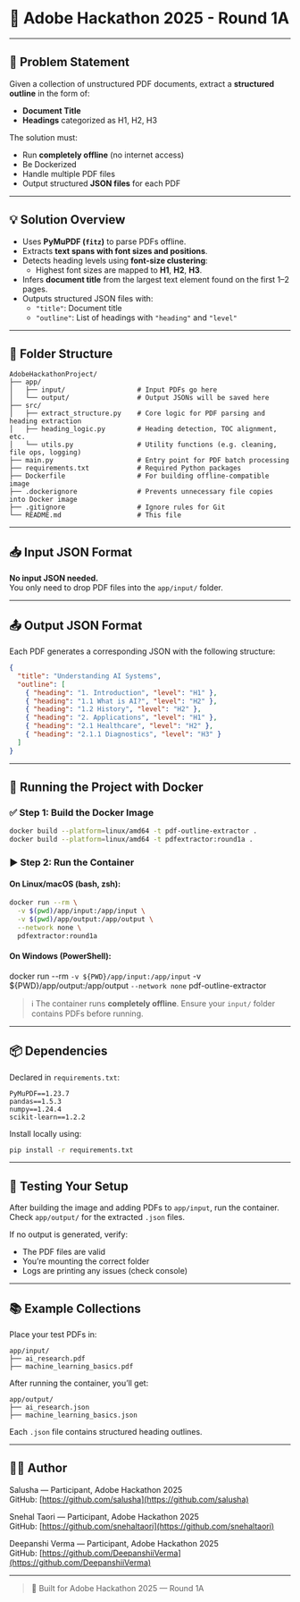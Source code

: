 # 🧠 Adobe Hackathon 2025 - Round 1A

---

## 📝 Problem Statement

Given a collection of unstructured PDF documents, extract a **structured outline** in the form of:
- **Document Title**
- **Headings** categorized as H1, H2, H3

The solution must:
- Run **completely offline** (no internet access)
- Be Dockerized
- Handle multiple PDF files
- Output structured **JSON files** for each PDF

---

## 💡 Solution Overview

- Uses **PyMuPDF (`fitz`)** to parse PDFs offline.
- Extracts **text spans with font sizes and positions**.
- Detects heading levels using **font-size clustering**:
  - Highest font sizes are mapped to **H1**, **H2**, **H3**.
- Infers **document title** from the largest text element found on the first 1–2 pages.
- Outputs structured JSON files with:
  - `"title"`: Document title
  - `"outline"`: List of headings with `"heading"` and `"level"`

---

## 📁 Folder Structure

```
AdobeHackathonProject/
├── app/
│   ├── input/                  # Input PDFs go here
│   └── output/                 # Output JSONs will be saved here
├── src/
│   ├── extract_structure.py    # Core logic for PDF parsing and heading extraction
│   ├── heading_logic.py        # Heading detection, TOC alignment, etc.
│   └── utils.py                # Utility functions (e.g. cleaning, file ops, logging)
├── main.py                     # Entry point for PDF batch processing
├── requirements.txt            # Required Python packages
├── Dockerfile                  # For building offline-compatible image
├── .dockerignore               # Prevents unnecessary file copies into Docker image
├── .gitignore                  # Ignore rules for Git
└── README.md                   # This file

```

---

## 📥 Input JSON Format

**No input JSON needed.**  
You only need to drop PDF files into the `app/input/` folder.

---

## 📤 Output JSON Format

Each PDF generates a corresponding JSON with the following structure:

```json
{
  "title": "Understanding AI Systems",
  "outline": [
    { "heading": "1. Introduction", "level": "H1" },
    { "heading": "1.1 What is AI?", "level": "H2" },
    { "heading": "1.2 History", "level": "H2" },
    { "heading": "2. Applications", "level": "H1" },
    { "heading": "2.1 Healthcare", "level": "H2" },
    { "heading": "2.1.1 Diagnostics", "level": "H3" }
  ]
}
```

---

## 🐳 Running the Project with Docker

### ✅ Step 1: Build the Docker Image

```bash
docker build --platform=linux/amd64 -t pdf-outline-extractor .
docker build --platform=linux/amd64 -t pdfextractor:round1a .
```

### ▶️ Step 2: Run the Container

#### On Linux/macOS (bash, zsh):

```bash
docker run --rm \
  -v $(pwd)/app/input:/app/input \
  -v $(pwd)/app/output:/app/output \
  --network none \
  pdfextractor:round1a
```

#### On Windows (PowerShell):

docker run --rm `
  -v ${PWD}/app/input:/app/input `
  -v ${PWD}/app/output:/app/output `
  --network none `
  pdf-outline-extractor


> ℹ️ The container runs **completely offline**. Ensure your `input/` folder contains PDFs before running.

---

## 📦 Dependencies

Declared in `requirements.txt`:

```
PyMuPDF==1.23.7
pandas==1.5.3
numpy==1.24.4
scikit-learn==1.2.2
```

Install locally using:

```bash
pip install -r requirements.txt
```

---

## 🧪 Testing Your Setup

After building the image and adding PDFs to `app/input`, run the container. Check `app/output/` for the extracted `.json` files.

If no output is generated, verify:
- The PDF files are valid
- You’re mounting the correct folder
- Logs are printing any issues (check console)

---

## 📚 Example Collections

Place your test PDFs in:

```
app/input/
├── ai_research.pdf
├── machine_learning_basics.pdf
```

After running the container, you’ll get:

```
app/output/
├── ai_research.json
├── machine_learning_basics.json
```

Each `.json` file contains structured heading outlines.

---

## 👩‍💻 Author

Salusha — Participant, Adobe Hackathon 2025  
GitHub: [https://github.com/salusha](https://github.com/salusha)

Snehal Taori — Participant, Adobe Hackathon 2025  
GitHub: [https://github.com/snehaltaori](https://github.com/snehaltaori)

Deepanshi Verma — Participant, Adobe Hackathon 2025  
GitHub: [https://github.com/DeepanshiiVerma](https://github.com/DeepanshiiVerma)

---

> 📌 Built for Adobe Hackathon 2025 — Round 1A
